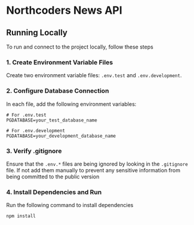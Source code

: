 # Northcoders News API

## Running Locally

To run and connect to the project locally, follow these steps

### 1. Create Environment Variable Files

Create two environment variable files: `.env.test` and `.env.development`.

### 2. Configure Database Connection

In each file, add the following environment variables:

```plaintext
# For .env.test
PGDATABASE=your_test_database_name

# For .env.development
PGDATABASE=your_development_database_name
```


### 3. Verify .gitignore

Ensure that the `.env.*` files are being ignored by looking in the `.gitignore` file. If not add them manually to prevent any sensitive information from being committed to the public version

### 4. Install Dependencies and Run

Run the following command to install dependencies
```plaintext
npm install
```



